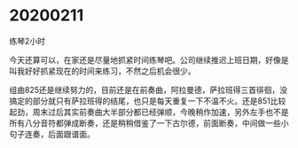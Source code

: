 # 20200211

练琴2小时

今天还算可以，在家还是尽量地抓紧时间练琴吧。公司继续推迟上班日期，好像是叫我好好抓紧现在的时间来练习，不然之后机会很少。

组曲825还是继续努力的，目前还是在前奏曲，阿拉曼德，萨拉班得三首徘徊，没搞定的部分就只有萨拉班得的结尾，也只是每天重复一下不温不火。还是851比较起劲，周末过后其实前奏曲大半部分都已经弹顺，今晚稍作加速，另外左手也不是所有八分音符都弹成断奏，还是稍稍借鉴了一下古尔德，前面断奏，中间做一些小句子连奏，后面跟谱面。
